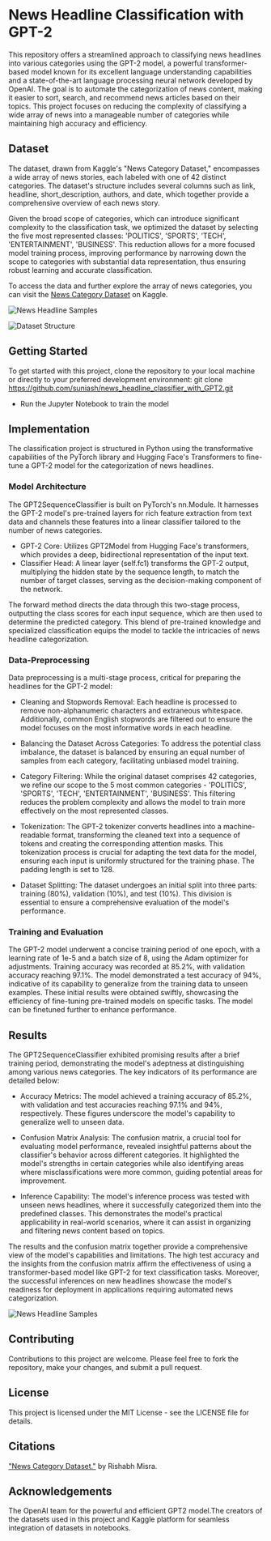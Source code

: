 
# News Headline Classification with GPT-2

This repository offers a streamlined approach to classifying news headlines into various categories using the GPT-2 model, a powerful transformer-based model known for its excellent language understanding capabilities and a state-of-the-art language processing neural network developed by OpenAI. The goal is to automate the categorization of news content, making it easier to sort, search, and recommend news articles based on their topics. This project focuses on reducing the complexity of classifying a wide array of news into a manageable number of categories while maintaining high accuracy and efficiency.

## Dataset

The dataset, drawn from Kaggle's "News Category Dataset," encompasses a wide array of news stories, each labeled with one of 42 distinct categories. The dataset's structure includes several columns such as link, headline, short_description, authors, and date, which together provide a comprehensive overview of each news story.

Given the broad scope of categories, which can introduce significant complexity to the classification task, we optimized the dataset by selecting the five most represented classes: 'POLITICS', 'SPORTS', 'TECH', 'ENTERTAINMENT', 'BUSINESS'. This reduction allows for a more focused model training process, improving performance by narrowing down the scope to categories with substantial data representation, thus ensuring robust learning and accurate classification.

To access the data and further explore the array of news categories, you can visit the [News Category Dataset](https://www.kaggle.com/datasets/rmisra/news-category-dataset) on Kaggle.

![News Headline Samples](images/categories.png)

![Dataset Structure](images/dataset_structure.png)

## Getting Started

To get started with this project, clone the repository to your local machine or directly to your preferred development environment: git clone https://github.com/suniash/news_headline_classifier_with_GPT2.git

- Run the Jupyter Notebook to train the model

## Implementation
The classification project is structured in Python using the transformative capabilities of the PyTorch library and Hugging Face's Transformers to fine-tune a GPT-2 model for the categorization of news headlines.

### Model Architecture 

The GPT2SequenceClassifier is built on PyTorch's nn.Module. It harnesses the GPT-2 model's pre-trained layers for rich feature extraction from text data and channels these features into a linear classifier tailored to the number of news categories.

- GPT-2 Core: Utilizes GPT2Model from Hugging Face's transformers, which provides a deep, bidirectional representation of the input text.
- Classifier Head: A linear layer (self.fc1) transforms the GPT-2 output, multiplying the hidden state by the sequence length, to match the number of target classes, serving as the decision-making component of the network.

The forward method directs the data through this two-stage process, outputting the class scores for each input sequence, which are then used to determine the predicted category. This blend of pre-trained knowledge and specialized classification equips the model to tackle the intricacies of news headline categorization.

### Data-Preprocessing

Data preprocessing is a multi-stage process, critical for preparing the headlines for the GPT-2 model:

- Cleaning and Stopwords Removal: Each headline is processed to remove non-alphanumeric characters and extraneous whitespace. Additionally, common English stopwords are filtered out to ensure the model focuses on the most informative words in each headline.

- Balancing the Dataset Across Categories: To address the potential class imbalance, the dataset is balanced by ensuring an equal number of samples from each category, facilitating unbiased model training.

- Category Filtering: While the original dataset comprises 42 categories, we refine our scope to the 5 most common categories - 'POLITICS', 'SPORTS', 'TECH', 'ENTERTAINMENT', 'BUSINESS'. This filtering reduces the problem complexity and allows the model to train more effectively on the most represented classes.

- Tokenization: The GPT-2 tokenizer converts headlines into a machine-readable format, transforming the cleaned text into a sequence of tokens and creating the corresponding attention masks. This tokenization process is crucial for adapting the text data for the model, ensuring each input is uniformly structured for the training phase. The padding length is set to 128.

- Dataset Splitting: The dataset undergoes an initial split into three parts: training (80%), validation (10%), and test (10%). This division is essential to ensure a comprehensive evaluation of the model's performance. 


### Training and Evaluation

The GPT-2 model underwent a concise training period of one epoch, with a learning rate of 1e-5 and a batch size of 8, using the Adam optimizer for adjustments. Training accuracy was recorded at 85.2%, with validation accuracy reaching 97.1%. The model demonstrated a test accuracy of 94%, indicative of its capability to generalize from the training data to unseen examples. These initial results were obtained swiftly, showcasing the efficiency of fine-tuning pre-trained models on specific tasks. The model can be finetuned further to enhance performance. 

## Results

The GPT2SequenceClassifier exhibited promising results after a brief training period, demonstrating the model's adeptness at distinguishing among various news categories. The key indicators of its performance are detailed below:

- Accuracy Metrics: The model achieved a training accuracy of 85.2%, with validation and test accuracies reaching 97.1% and 94%, respectively. These figures underscore the model's capability to generalize well to unseen data.

- Confusion Matrix Analysis: The confusion matrix, a crucial tool for evaluating model performance, revealed insightful patterns about the classifier's behavior across different categories. It highlighted the model's strengths in certain categories while also identifying areas where misclassifications were more common, guiding potential areas for improvement.

- Inference Capability: The model's inference process was tested with unseen news headlines, where it successfully categorized them into the predefined classes. This demonstrates the model's practical applicability in real-world scenarios, where it can assist in organizing and filtering news content based on topics.

The results and the confusion matrix together provide a comprehensive view of the model's capabilities and limitations. The high test accuracy and the insights from the confusion matrix affirm the effectiveness of using a transformer-based model like GPT-2 for text classification tasks. Moreover, the successful inferences on new headlines showcase the model's readiness for deployment in applications requiring automated news categorization.

![News Headline Samples](images/cm.png)

## Contributing
Contributions to this project are welcome. Please feel free to fork the repository, make your changes, and submit a pull request.

## License
This project is licensed under the MIT License - see the LICENSE file for details.

## Citations
["News Category Dataset."](https://arxiv.org/abs/2209.11429) by Rishabh Misra.

## Acknowledgements
The OpenAI team for the powerful and efficient GPT2 model.The creators of the  datasets used in this project and Kaggle platform for seamless integration of datasets in notebooks. 
